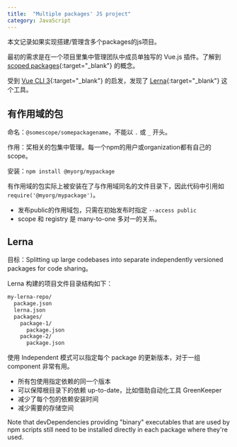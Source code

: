 ```yaml
---
title:  "Multiple packages' JS project"
category: JavaScript
---
```

本文记录如果实现搭建/管理含多个packages的js项目。

最初的需求是在一个项目里集中管理团队中成员单独写的 Vue.js 插件。了解到 [scoped packages](https://docs.npmjs.com/misc/scope){:target="_blank"} 的概念。

受到 [Vue CLI 3](https://github.com/vuejs/vue-cli/blob/dev/lerna.json){:target="_blank"} 的启发，发现了 [Lerna](https://github.com/lerna/lerna){:target="_blank"} 这个工具。


## 有作用域的包

命名：`@somescope/somepackagename`，不能以 `.` 或 `_` 开头。

作用：奖相关的包集中管理。每一个npm的用户或organization都有自己的 scope。

安装：`npm install @myorg/mypackage`

有作用域的包实际上被安装在了与作用域同名的文件目录下，因此代码中引用如 `require('@myorg/mypackage')`。

+ 发布public的作用域包，只需在初始发布时指定 `--access public`
+ scope 和 registry 是 many-to-one 多对一的关系。

<!--more-->

## Lerna

目标：Splitting up large codebases into separate independently versioned packages for code sharing。

Lerna 构建的项目文件目录结构如下：

```bash
my-lerna-repo/
  package.json
  lerna.json
  packages/
    package-1/
      package.json
    package-2/
      package.json
```

使用 Independent 模式可以指定每个 package 的更新版本，对于一组 component 非常有用。

+ 所有包使用指定依赖的同一个版本
+ 可以保障根目录下的依赖 up-to-date，比如借助自动化工具 GreenKeeper
+ 减少了每个包的依赖安装时间
+ 减少需要的存储空间

Note that devDependencies providing "binary" executables that are used by npm scripts still need to be installed directly in each package where they're used.
